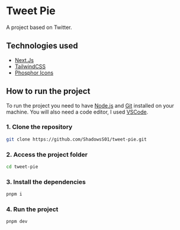 # Tweet Pie

A project based on Twitter.

## Technologies used

- [Next.Js](https://nextjs.org/)
- [TailwindCSS](https://tailwindcss.com/)
- [Phosphor Icons](https://phosphoricons.com/)

## How to run the project

To run the project you need to have [Node.js](https://nodejs.dev/) and [Git](https://git-scm.com/) installed on your machine. You will also need a code editor, I used [VSCode](https://code.visualstudio.com/).

### 1. Clone the repository

```bash
git clone https://github.com/ShadowsS01/tweet-pie.git
```

### 2. Access the project folder

```bash
cd tweet-pie
```

### 3. Install the dependencies

```bash
pnpm i
```

### 4. Run the project

```bash
pnpm dev
```
